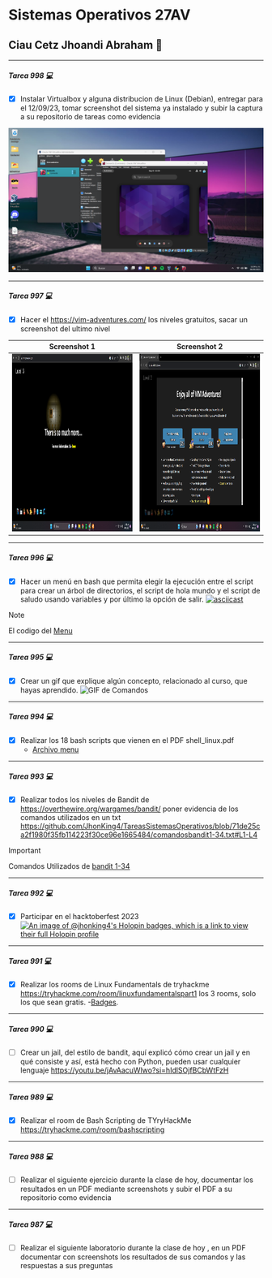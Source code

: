 # Sistemas Operativos 27AV
## Ciau Cetz Jhoandi Abraham 👋
_____
#####  Tarea 998 💻
- [x] Instalar Virtualbox y alguna distribucion de Linux (Debian), entregar para el 12/09/23, tomar screenshot del sistema ya instalado y subir la captura a su repositorio de tareas como evidencia

<a href="https://github.com/JhonKing4/TareasSistemasOperativos/blob/main/SS%20Debian.png" target="_blank"> <img src="/SS Debian.png"/></a>  
_____
#####  Tarea 997  💻
- [x] Hacer el https://vim-adventures.com/ los niveles gratuitos, sacar un screenshot del ultimo nivel

| Screenshot 1  | Screenshot 2  | 
|---|---|
| <a href="https://github.com/JhonKing4/TareasSistemasOperativos/blob/main/VIM.png" target="_blank"> <img src="/VIM.png" width="450" height="350"/></a> |  <a href="https://github.com/JhonKing4/TareasSistemasOperativos/blob/main/VIMAdventure.png" target="_blank"> <img src="/VIMAdventure.png" width="450" height="350"/></a> |  

_____
#####  Tarea 996  💻
- [x] Hacer un menú en bash que permita elegir la ejecución entre el script para crear un árbol de directorios, el script de hola mundo y el script de saludo usando variables y por último la opción de salir.
[![asciicast](https://asciinema.org/a/608837.svg)](https://asciinema.org/a/608837)

> [!NOTE]
> El codigo del
> <a href="https://github.com/JhonKing4/TareasSistemasOperativos/blob/main/menu.sh" target="_blank"> Menu</a>


_____
#####  Tarea 995  💻
- [x] Crear un gif que explique algún concepto, relacionado al curso, que hayas aprendido.
![GIF de Comandos](https://github.com/JhonKing4/TareasSistemasOperativos/blob/main/Comandos.gif)

_____
#####  Tarea 994  💻
- [x] Realizar los 18 bash scripts que vienen en el PDF shell_linux.pdf
  - [Archivo menu](./actividad1/seis/menu.sh)
_____
#####  Tarea 993  💻
- [x] Realizar todos los niveles de Bandit de https://overthewire.org/wargames/bandit/ poner evidencia de los comandos utilizados en un txt
https://github.com/JhonKing4/TareasSistemasOperativos/blob/71de25ca2f1980f35fb114223f30ce96e1665484/comandosbandit1-34.txt#L1-L4
> [!IMPORTANT]
> Comandos Utilizados de 
> <a href="https://github.com/JhonKing4/TareasSistemasOperativos/blob/main/comandosbandit1-34.txt" target="_blank"> bandit 1-34 </a>
_____
#####  Tarea 992  💻
- [x] Participar en el hacktoberfest 2023
      [![An image of @jhonking4's Holopin badges, which is a link to view their full Holopin profile](https://holopin.me/jhonking4)](https://holopin.io/@jhonking4)
_____
#####  Tarea 991 💻
- [x] Realizar los rooms de Linux Fundamentals de tryhackme https://tryhackme.com/room/linuxfundamentalspart1  los 3 rooms, solo los que sean gratis.
   -[Badges](https://tryhackme.com/jhoandiciaucetz/badges/terminaled).
_____
#####  Tarea 990  💻
- [ ] Crear un jail, del estilo de bandit, aquí explicó cómo crear un jail y en qué consiste y así, está hecho con Python, pueden usar cualquier lenguaje https://youtu.be/jAvAacuWlwo?si=hIdlSOjfBCbWtFzH
_____
#####  Tarea 989  💻
- [x] Realizar el room de Bash Scripting de TYryHackMe https://tryhackme.com/room/bashscripting
_____
#####  Tarea 988  💻
- [ ] Realizar el siguiente ejercicio durante la clase de hoy, documentar los resultados en un PDF mediante screenshots y subir el PDF a su repositorio como evidencia
_____
#####  Tarea 987  💻
- [ ] Realizar el siguiente laboratorio durante la clase de hoy , en un PDF documentar con screenshots los resultados de sus comandos y las respuestas a sus preguntas
